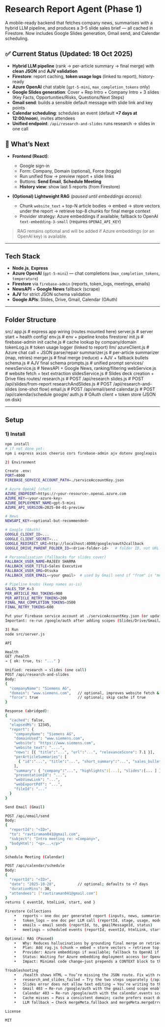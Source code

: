 # Research Report Agent (Phase 1)

A mobile-ready backend that fetches company news, summarises with a hybrid LLM pipeline, and produces a 3–5 slide sales brief — all cached in Firestore. Now includes Google Slides generation, Gmail send, and Calendar scheduling.

## ✅ Current Status (Updated: 18 Oct 2025)

- **Hybrid LLM pipeline** (rank → per-article summary → final merge) with **clean JSON** and **AJV validation**
- **Firestore**: report caching, **token usage logs** (linked to report), history-ready
- **Azure OpenAI** chat stable (`gpt-5-mini`, `max_completion_tokens` only)
- **Google Slides generation**: Cover + Rep Intro + Company Intro + 3 slides (Key Facts, Opportunities/Risks, Questions/Next Steps)
- **Gmail send**: builds a sensible default message with slide link and key points
- **Calendar scheduling**: schedules an event (default **+7 days at 12:00/noon**), invites attendees
- **Unified endpoint**: `/api/research-and-slides` runs research → slides in one call

## 🚀 What’s Next

- **Frontend (React)**:
  - Google sign-in
  - Form: Company, Domain (optional), Force (toggle)
  - Run unified flow → preview report + slide links
  - Buttons: **Send Email**, **Schedule Meeting**
  - **History view**: show last 5 reports (from Firestore)

- **(Optional) Lightweight RAG** _(paused until embeddings access)_:
  - Chunk `website_text` + top-N article bodies → embed → store vectors under the report → retrieve top-8 chunks for final merge context
  - Provider strategy: Azure embeddings if available; fallback to OpenAI `text-embedding-3-small` (requires `OPENAI_API_KEY`)

> RAG remains optional and will be added if Azure embeddings (or an OpenAI key) is available.

---

## Tech Stack

- **Node.js**, **Express**
- **Azure OpenAI** (`gpt-5-mini`) — chat completions (`max_completion_tokens`, `temperature`)
- **Firestore** via `firebase-admin` (reports, token_logs, meetings, emails)
- **NewsAPI** + **Google News** fallback (scrape)
- **AJV** for strict JSON schema validation
- **Google APIs**: Slides, Drive, Gmail, Calendar (OAuth)

---

## Folder Structure
src/
app.js                 # express app wiring (routes mounted here)
server.js              # server start + health
config/
env.js               # env + pipeline knobs
firestore/
init.js              # firebase-admin init
cache.js             # cache lookup by company/domain
tokenLog.js          # token usage logger (linked to report)
llm/
azureClient.js       # Azure chat call + JSON parse/repair
summarizer.js        # per-article summarizer (map, retries)
merger.js            # final merge (reduce) + AJV + fallback bullets
schema.js            # AJV final schema
prompts.js           # unified prompt
services/
newsService.js       # NewsAPI + Google News, ranking/filtering
webService.js        # website fetch + text extraction
slidesService.js     # Slides deck creation + Drive files
routes/
research.js          # POST /api/research
slides.js            # POST /api/slides/from-report
researchAndSlides.js # POST /api/research-and-slides (one-shot flow)
email.js             # POST /api/email/send
calendar.js          # POST /api/calendar/schedule
google/
auth.js              # OAuth client + token store (JSON on disk)

---

## Setup

### 1) Install
```bash
npm install
# if not done yet:
npm i express axios cheerio cors firebase-admin ajv dotenv googleapis

2) Environment

Create .env:
PORT=4000
FIREBASE_SERVICE_ACCOUNT_PATH=./serviceAccountKey.json

# Azure OpenAI (chat)
AZURE_ENDPOINT=https://<your-resource>.openai.azure.com
AZURE_KEY=<your-azure-key>
AZURE_DEPLOYMENT_NAME=gpt-5-mini
AZURE_API_VERSION=2025-04-01-preview

# News
NEWSAPI_KEY=<optional-but-recommended>

# Google (OAuth)
GOOGLE_CLIENT_ID=...
GOOGLE_CLIENT_SECRET=...
GOOGLE_REDIRECT_URI=http://localhost:4000/google/oauth2callback
GOOGLE_DRIVE_PARENT_FOLDER_ID=<drive-folder-id>   # folder ID, not URL

# Personalisation (fallbacks for slides cover)
FALLBACK_USER_NAME=RAJEEV SHARMA
FALLBACK_USER_TITLE=Sales Executive
FALLBACK_USER_ORG=Otsuka
FALLBACK_USER_EMAIL=<your gmail>  # used by Gmail send if "from" is "me"

# Pipeline knobs (keep names as-is)
SALES_TOP_K=3
PER_ARTICLE_MAX_TOKENS=900
PER_ARTICLE_RETRY_TOKENS=200
FINAL_MAX_COMPLETION_TOKENS=3500
FINAL_RETRY_TOKENS=600

Put your Firebase service account at ./serviceAccountKey.json (or update the path).
Important: re-run /google/auth after adding scopes (Slides/Drive/Gmail/Calendar).

3) Run
node src/server.js

API

Health
GET /health
→ { ok: true, ts: "..." }

Unified: research → slides (one call)
POST /api/research-and-slides
Body:
{
  "companyName": "Siemens AG",
  "domain": "www.siemens.com",   // optional, improves website fetch & cache key
  "force": true                  // optional; skip cache if true
}

Response (abridged):
{
  "cached": false,
  "elapsedMs": 12345,
  "report": {
    "companyName": "Siemens AG",
    "domainUsed": "www.siemens.com",
    "website": "https://www.siemens.com",
    "website_text": "....",
    "news": [{ "title":"...", "url":"...", "relevanceScore": 7.1 }],
    "perArticleSummaries": [
      { "id":"...", "title":"...", "short_summary":"...", "sales_bullet":"...", "url":"..." }
    ],
    "summary": { "company":"...", "highlights":[...], "slides":[... ] },
	"presentationId": "...",
  	"webViewLink": "...",
  	"webExportPdf": "...",
  	"fileId": "..."
  }
}

Send Email (Gmail)

POST /api/email/send
Body:
{
  "reportId": "<ID>",
  "to": "ravtiraman041@gmail.com",
  "subject": "Intro meeting re: <Company>",
  "bodyHtml": "<p>...</p>"
}

Schedule Meeting (Calendar)

POST /api/calendar/schedule
Body:
{
  "reportId": "<ID>",
  "date": "2025-10-28",          // optional; defaults to +7 days
  "durationMins": 30,
  "attendees": ["ravtiraman041@gmail.com"]
}
returns { eventId, htmlLink, start, end }

Firestore Collections
	•	reports — one doc per generated report (inputs, news, summaries, final JSON, slide links)
	•	token_logs — one doc per LLM call (reportId, stage, usage, model)
	•	emails — email sends (reportId, to, gmailMessageId, status)
	•	meetings — scheduled events (reportId, eventId, htmlLink, start/end)

Optional: RAG (Paused)
	•	Why: Reduces hallucinations by grounding final merge on retrieved chunks from the client site/news.
	•	Plan: Add rag.js (chunk → embed → store vectors → retrieve top-8).
	•	Provider: Azure embeddings if available; fallback to OpenAI if OPENAI_API_KEY present.
	•	Status: Waiting for Azure embedding deployment access (or OpenAI key).
	•	Impact: Minimal code change—just prepends a CONTEXT block to the merge prompt.

Troubleshooting
	•	/health shows HTML → You’re missing the JSON route. Fix with res.json({ok:true,...}).
	•	research_and_slides_failed → Try the two steps separately (/api/research then /api/slides/from-report) and/or use the improved error surfacing in researchAndSlides.js.
	•	Slides error does not allow text editing → You’re writing to the wrong objectId or not creating the text shape before insert. Use the slidesService helpers that create title/body shapes first.
	•	Gmail 403 → Re-run /google/auth with the gmail.send scope enabled.
	•	Calendar 403 → Re-run /google/auth with the calendar.events scope enabled.
	•	Cache misses → Pass a consistent domain; cache prefers exact domain match, then company-only.
	•	LLM fallback → Check mergeMeta.fallback and mergeMeta.mergeError. Increase FINAL_MAX_COMPLETION_TOKENS (e.g., 1600–2200) or reduce per-article payload.

License

MIT
